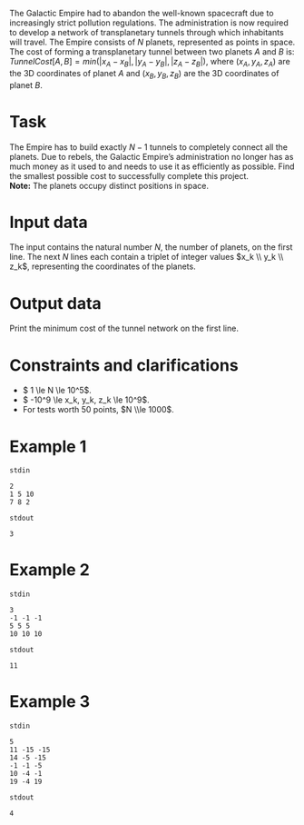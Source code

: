 
The Galactic Empire had to abandon the well-known spacecraft due to increasingly strict pollution regulations. The administration is now required to develop a network of transplanetary tunnels through which inhabitants will travel.
The Empire consists of $N$ planets, represented as points in space. The cost of forming a transplanetary tunnel between two planets $A$ and $B$ is:
$TunnelCost[A, B] = min(|x_A - x_B|, |y_A - y_B|, |z_A - z_B|)$, where $(x_A, y_A, z_A)$ are the 3D coordinates of planet $A$ and $(x_B, y_B, z_B)$ are the 3D coordinates of planet $B$. 

# Task

The Empire has to build exactly $N-1$ tunnels to completely connect all the planets. Due to rebels, the Galactic Empire’s administration no longer has as much money as it used to and needs to use it as efficiently as possible. Find the smallest possible cost to successfully complete this project.
\
**Note:** The planets occupy distinct positions in space.

# Input data

The input contains the natural number $N$, the number of planets, on the first line.
The next $N$ lines each contain a triplet of integer values $x_k \\ y_k \\ z_k$, representing the coordinates of the planets.

# Output data

Print the minimum cost of the tunnel network on the first line.

# Constraints and clarifications

- $ 1 \\le N \\le 10^5$.
- $ -10^9 \\le x_k, y_k, z_k \\le 10^9$.
- For tests worth 50 points, $N \\le 1000$.

# Example 1

`stdin`
```
2
1 5 10
7 8 2
```

`stdout`
```
3
```

# Example 2

`stdin`
```
3
-1 -1 -1
5 5 5
10 10 10
```

`stdout`
```
11
```

# Example 3

`stdin`
```
5
11 -15 -15
14 -5 -15
-1 -1 -5
10 -4 -1
19 -4 19
```

`stdout`
```
4
```
